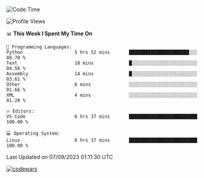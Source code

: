 <!--START_SECTION:waka-->
![Code Time](http://img.shields.io/badge/Code%20Time-326%20hrs%2017%20mins-blue)

![Profile Views](http://img.shields.io/badge/Profile%20Views-0-blue)

📊 **This Week I Spent My Time On** 

```text
💬 Programming Languages: 
Python                   5 hrs 52 mins       ██████████████████████░░░   88.70 % 
Text                     18 mins             █░░░░░░░░░░░░░░░░░░░░░░░░   04.56 % 
Assembly                 14 mins             █░░░░░░░░░░░░░░░░░░░░░░░░   03.61 % 
Other                    6 mins              ░░░░░░░░░░░░░░░░░░░░░░░░░   01.66 % 
XML                      4 mins              ░░░░░░░░░░░░░░░░░░░░░░░░░   01.20 % 

🔥 Editors: 
VS Code                  6 hrs 37 mins       █████████████████████████   100.00 % 

💻 Operating System: 
Linux                    6 hrs 37 mins       █████████████████████████   100.00 % 
```


 Last Updated on 07/09/2023 01:11:30 UTC
<!--END_SECTION:waka-->
[![codewars](https://www.codewars.com/users/Delitel/badges/large)](https://www.codewars.com/users/Delitel)   
